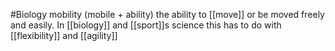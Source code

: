 #Biology 
mobility (mobile + ability) the ability to [[move]] or be moved freely and easily. In [[biology]] and [[sport]]s science this has to do with [[flexibility]] and [[agility]]
